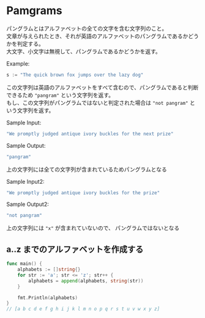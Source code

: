 # Pamgrams
パングラムとはアルファベットの全ての文字を含む文字列のこと。  
文章が与えられたとき、それが英語のアルファベットのパングラムであるかどうかを判定する。  
大文字、小文字は無視して、パングラムであるかどうかを返す。


Example:
```go
s := "The quick brown fox jumps over the lazy dog"
```
この文字列は英語のアルファベットをすべて含むので、パングラムであると判断できるため `"pangram"` という文字列を返す。  
もし、この文字列がパングラムではないと判定された場合は `"not pangram"` という文字列を返す。


Sample Input:
```go
"We promptly judged antique ivory buckles for the next prize"
```

Sample Output:
```go
"pangram"
```
上の文字列には全ての文字列が含まれているためパングラムとなる

Sample Input2:
```go
"We promptly judged antique ivory buckles for the prize"
```

Sample Output2:
```go
"not pangram"
```
上の文字列には `"x"` が含まれていないので、 パングラムではないとなる

## a..z までのアルファベットを作成する
```go
func main() {
    alphabets := []string{}
    for str := 'a'; str <= 'z'; str++ {
        alphabets = append(alphabets, string(str))
    }

    fmt.Println(alphabets)
}
// [a b c d e f g h i j k l m n o p q r s t u v w x y z]
```